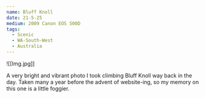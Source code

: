 ```yaml
---
name: Bluff Knoll
date: 21-5-25
medium: 2009 Canon EOS 500D
tags:
  - Scenic
  - WA-South-West
  - Australia
---
```

![[Img.jpg]]

A very bright and vibrant photo I took climbing Bluff Knoll way back in the day. Taken many a year before the advent of website-ing, so my memory on this one is a little foggier.
